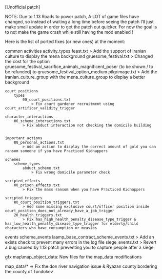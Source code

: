 [Unofficial patch] 

NOTE: Due to 1.13 Roads to power patch, A LOT of game files have changed, so instead of waiting a long time before seeing the patch I'll just make small update in order to get the patch out quicker.
For now the goal is to not make the game crash while still having the mod enabled !

Here is the list of ported fixes (or new ones) at the moment:

common
    activities
        activity_types
            feast.txt
                > Add the support of iranian culture to display the mena background
            gruesome_festival.txt
                > Changed the cost for the option gruesome_festival_sacrifice_animals_magnificent_poser (to be shown / to be refunded) to gruesome_festival_option_medium
            pilgrimage.txt
                > Add the iranian_culture_group with the mena_culture_group to display a better background
    
    court_positions
        types
            00_court_positions.txt
                > Fix court gardener recruitment using court_artificer_validity_trigger

    character_interactions
        00_scheme_interactions.txt
            > Fix abduct interaction not checking the domicile building


    important_actions
        00_personal_actions.txt
            > Add an action to display the correct amount of gold you can ransom someone if you have Practiced Kidnappers

    schemes
        scheme_types
            abduct_scheme.txt
                > Fix wrong domicile parameter check

    scripted_effects
        00_prison_effects.txt
            > Fix the mass ransom when you have Practiced Kidnappers
    
    scripted_triggers
        00_court_position_triggers.txt
            > Add some missing exclusive court/officer position inside court_position_does_not_already_have_a_job_trigger
        20_health_triggers.txt
            > Fix has_high_health_penalty_disease_type_trigger & has_low_health_penalty_disease_type_trigger for elderly/child characters who have consumption or measles 

events
    scheme_events
        laamp_base_contract_scheme_events.txt
            > Add an exists check to prevent many errors in the log file
    siege_events.txt
        > Revert a bug caused by 1.13 patch preventing you to capture people after a siege    

gfx
    map\map_object_data: New files for the map_data modifications

map_data/* => Fix the don river navigation issue & Ryazan county bordering the county of Tundokev